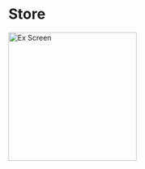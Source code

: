 # Store

<img src='https://raw.githubusercontent.com/llodi/Store/master/Store.gif' width='253' alt='Ex Screen'>
